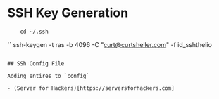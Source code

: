 # SSH Key Generation

```
    cd ~/.ssh
```

``
ssh-keygen -t ras -b 4096 -C "curt@curtsheller.com" -f id_sshthelio
```

## SSh Config File

Adding entires to `config`

- (Server for Hackers)[https://serversforhackers.com]
